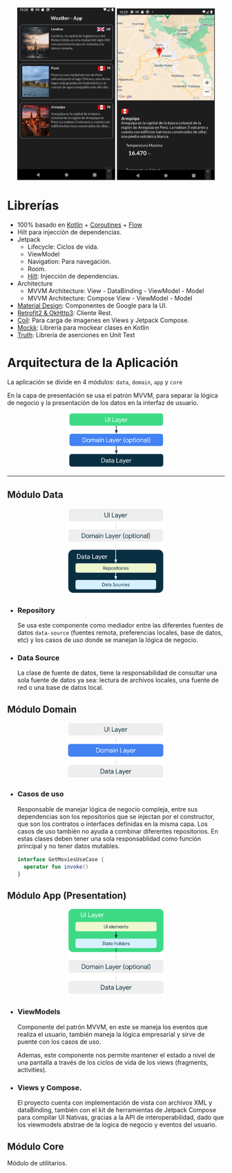 <p align="center">
<img src="/preview/listCities.png" width="45%"/>
<img src="/preview/detailCity.png" width="45%"/>
</p>

# Librerías

- 100% basado en [Kotlin](https://kotlinlang.org/) + [Coroutines](https://github.com/Kotlin/kotlinx.coroutines) + [Flow](https://kotlin.github.io/kotlinx.coroutines/kotlinx-coroutines-core/kotlinx.coroutines.flow/)
- Hilt para injección de dependencias.
- Jetpack
  - Lifecycle: Ciclos de vida.
  - ViewModel
  - Navigation: Para navegación.
  - Room.
  - [Hilt](https://dagger.dev/hilt/): Injección de dependencias.
- Architecture
  - MVVM Architecture: View - DataBinding - ViewModel - Model
  - MVVM Architecture: Compose View - ViewModel - Model
- [Material Design](https://material.io/design): Componentes de Google para la UI.
- [Retrofit2 & OkHttp3](https://github.com/square/retrofit): Cliente Rest.
- [Coil](https://github.com/coil-kt/coil): Para carga de imagenes en Views y Jetpack Compose.
- [Mockk](https://mockk.io/): Librería para mockear clases en Kotlin
- [Truth](https://github.com/google/truth): Librería de aserciones en Unit Test

# Arquitectura de la Aplicación

La aplicación se divide en 4 módulos: `data`, `domain`, `app` y `core`

En la capa de presentación se usa el patrón MVVM, para separar la lógica de negocio y la presentación de los datos en la interfaz de usuario.

<p align="center">
<img src="/preview/apparchitecture.png" width="45%"/>
</p>

---

## Módulo Data

<p align="center">
<img src="/preview/data_layer.png" width="45%"/>
</p>

- ### Repository
  Se usa este componente como mediador entre las diferentes fuentes de datos `data-source` (fuentes remota, preferencias locales, base de datos, etc) y los casos de uso donde se manejan la lógica de negocio.

- ### Data Source
  La clase de fuente de datos, tiene la responsabilidad de consultar una sola fuente de datos ya sea: lectura de archivos locales, una fuente de red o una base de datos local.

## Módulo Domain

<p align="center">
<img src="/preview/domain_layer.png" width="45%"/>
</p>

- ### Casos de uso
  Responsable de manejar lógica de negocio compleja, entre sus dependencias son los repositorios que se injectan por el constructor, que son los contratos o interfaces definidas en la misma capa. Los casos de uso también no ayuda a combinar diferentes repositorios. En estas clases deben tener una sola responsablidad como función principal y no tener datos mutables.

  ```kotlin
  interface GetMoviesUseCase {
    operator fun invoke()
  }
  ```

## Módulo App (Presentation)

<p align="center">
<img src="/preview/ui_layer.png" width="45%"/>
</p>

- ### ViewModels
  Componente del patrón MVVM, en este se maneja los eventos que realiza el usuario, también maneja la lógica empresarial y sirve de puente con los casos de uso.

  Ademas, este componente nos permite mantener el estado a nivel de una pantalla a través de los ciclos de vida de los views (fragments, activities).


- ### Views y Compose.
  El proyecto cuenta con implementación de vista con archivos XML y dataBinding, también con el kit de herramientas de Jetpack Compose para compilar UI Nativas, gracias a la API de interoperabilidad, dado que los viewmodels abstrae de la logica de negocio y eventos del usuario.

## Módulo Core
Módulo de utilitarios.

